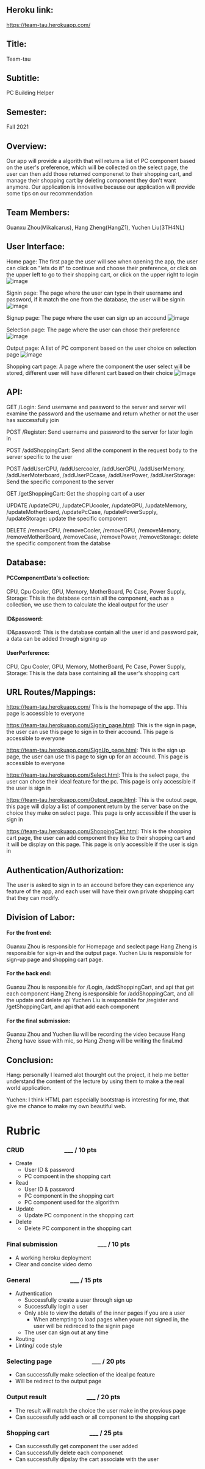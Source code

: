 ## Heroku link:
https://team-tau.herokuapp.com/

## Title:
Team-tau

## Subtitle:
PC Building Helper

## Semester:
Fall 2021

## Overview:
Our app will provide a algorith that will return a list of PC component based on the user's preference, which will be collected on the select page, the user can then add those returned componenet to their shopping cart, and manage their shopping cart by deleting component they don't want anymore. Our application is innovative because our application  will provide some tips on our recommendation

## Team Members:
Guanxu Zhou(MikaIcarus), Hang Zheng(HangZ1), Yuchen Liu(3TH4NL)

## User Interface:
Home page: The first page the user will see when opening the app, the user can click on "lets do it" to continue and choose their preference, or click on the upper left to go to their shopping cart, or click on the upper right to login
![image](https://user-images.githubusercontent.com/89880421/145690683-90c3f059-7d71-430d-8efd-2cd794820f5e.png)

Signin page: The page where the user can type in their username and password, if it match the one from the database, the user will be signin
![image](https://user-images.githubusercontent.com/89880421/145690745-6e263197-88dc-4732-9436-e1ebecd920cd.png)

Signup page: The page where the user can sign up an accound
![image](https://user-images.githubusercontent.com/89880421/145690760-9e2f74b8-bfac-4d35-b2b1-8494f2943b0c.png)

Selection page: The page where the user can chose their preference
![image](https://user-images.githubusercontent.com/89880421/145690782-8fac34e7-e003-41ba-8630-b12f0fb80a60.png)

Output page: A list of PC component based on the user choice on selection page 
![image](https://user-images.githubusercontent.com/89880421/145691495-0eb0f962-a618-46d3-9ec0-63db3b2839a2.png)

Shopping cart page: A page where the component the user select will be stored, different user will have different cart based on their choice
![image](https://user-images.githubusercontent.com/89880421/145691628-22f092a5-afd6-4b18-ae3a-966e5bf216a1.png)

## API:
GET /Login: Send username and password to the server and server will examine the password and the username and return whether or not the user has successfully join

POST /Register: Send username and password to the server for later login in

POST /addShoppingCart: Send all the component in the request body to the server specific to the user

POST /addUserCPU, /addUsercooler, /addUserGPU, /addUserMemory, /addUserMoterboard, /addUserPCcase, /addUserPower, /addUserStorage: Send the specific component to the server

GET /getShoppingCart: Get the shopping cart of a user

UPDATE /updateCPU, /updateCPUcooler, /updateGPU, /updateMemory, /updateMotherBoard, /updatePcCase, /updatePowerSupply, /updateStorage: update the specific component

DELETE /removeCPU, /removeCooler, /removeGPU, /removeMemory, /removeMotherBoard, /removeCase, /removePower, /removeStorage: delete the specific component from the databse

## Database: 
#### PCComponentData's collection:
CPU, Cpu Cooler, GPU, Memory, MotherBoard, Pc Case, Power Supply, Storage: This is the database contain all the component, each as a collection, we use them to calculate the ideal output for the user

#### ID&password:
ID&password: This is the database contain all the user id and password pair, a data can be added through signing up

#### UserPerference:
CPU, Cpu Cooler, GPU, Memory, MotherBoard, Pc Case, Power Supply, Storage: This is the data base containing all the user's shopping cart

## URL Routes/Mappings:
https://team-tau.herokuapp.com/ This is the homepage of the app. This page is accessible to everyone

https://team-tau.herokuapp.com/Signin_page.html: This is the sign in page, the user can use this page to sign in to their accound. This page is accessible to everyone

https://team-tau.herokuapp.com/SignUp_page.html: This is the sign up page, the user can use this page to sign up for an accound. This page is accessible to everyone

https://team-tau.herokuapp.com/Select.html: This is the select page, the user can chose their ideal feature for the pc. This page is only accessible if the user is sign in

https://team-tau.herokuapp.com/Output_page.html: This is the outout page, this page will diplay a list of component return by the server base on the choice they make on select page. This page is only accessible if the user is sign in

https://team-tau.herokuapp.com/ShoppingCart.html: This is the shopping cart page, the user can add component they like to their shopping cart and it will be display on this page. This page is only accessible if the user is sign in 


## Authentication/Authorization:
The user is asked to sign in to an accound before they can experience any feature of the app, and each user will have their own private shopping cart that they can modify.

## Division of Labor: 
#### For the front end: 
Guanxu Zhou is responsible for Homepage and seclect page 
Hang Zheng is responsible for sign-in and the output page. 
Yuchen Liu is responsible for sign-up page and shopping cart page.

#### For the back end: 
Guanxu Zhou is responsible for  /Login, /addShoppingCart, and api that get each component
Hang Zheng is responsible for /addShoppingCart, and all the update and delete api
Yuchen Liu is responsible for /register and /getShoppingCart, and api that add each component

#### For the final submission:
Guanxu Zhou and Yuchen liu will be recording the video because Hang Zheng have issue with mic, so Hang Zheng will be writing the final.md

## Conclusion:
Hang: personally I learned alot thourght out the project, it help me better understand the content of the lecture by using them to make a the real world application.


Yuchen: I think HTML part especially bootstrap is interesting for me, that give me chance to make my own beautiful web.


# Rubric 

### CRUD &emsp; &emsp; &emsp; &emsp; &emsp; ___ / 10 pts
- Create 
  - User ID & password
  - PC compoent in the shopping cart
- Read
  - User ID & password
  - PC component in the shopping cart
  - PC component used for the algorithm
- Update
  - Update PC component in the shopping cart
- Delete
  - Delete PC component in the shopping cart

### Final submission &emsp; &emsp; &emsp; &emsp; &emsp; ___ / 10 pts
- A working heroku deployment 
- Clear and concise video demo

### General &emsp; &emsp; &emsp; &emsp; &emsp; ___ / 15 pts
- Authentication
  - Successfully create a user through sign up
  - Successfully login a user
  - Only able to view the details of the inner pages if you are a user
    - When attempting to load pages when youre not signed in, the user will be redireced to the signin page
  - The user can sign out at any time
- Routing
- Linting/ code style

### Selecting page &emsp; &emsp; &emsp; &emsp; &emsp; ___ / 20 pts
- Can successfully make selection of the ideal pc feature
- Will be redirect to the output page

### Output result &emsp; &emsp; &emsp; &emsp; &emsp; ___ / 20 pts
- The result will match the choice the user make in the previous page
- Can successfully add each or all component to the shopping cart

### Shopping cart &emsp; &emsp; &emsp; &emsp; &emsp; ___ / 25 pts
- Can successfully get component the user added
- Can successfully delete each componenet
- Can successfully dipslay the cart associate with the user
